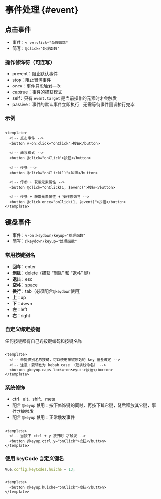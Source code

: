 # 事件处理 {#event}

## 点击事件

- 事件：`v-on:click="处理函数"`
- 简写：`@click="处理函数"`

### 操作修饰符（可连写）

- prevent：阻止默认事件
- stop：阻止冒泡事件
- once：事件只能触发一次
- captrue：事件的捕获模式
- self：只有 `event.target` 是当前操作的元素时才会触发
- passive：事件的默认事件立即执行，无需等待事件回调执行完毕

### 示例

```vue

<template>
  <!-- 点击事件 -->
  <button v-on:click="onClick">按钮</button>

  <!-- 简写模式 -->
  <button @click="onClick">按钮</button>

  <!-- 传参 -->
  <button @click="onClick(1)">按钮</button>

  <!-- 传参 + 获取元素属性 -->
  <button @click="onClick(1, $event)">按钮</button>

  <!-- 传参 + 获取元素属性 + 操作修饰符 -->
  <button @click.once="onClick(1, $event)">按钮</button>
</template>

```

## 键盘事件

- 事件：`v-on:keydown/keyup="处理函数"`
- 简写：`@keydown/keyup="处理函数"`

### 常用按键别名

- **回车**：enter
- **删除**：delete（捕获 “删除” 和 “退格” 键）
- **退出**：esc
- **空格**：space
- **换行**：tab（必须配合`@keydown`使用）
- **上**：up
- **下**：down
- **左**：left
- **右**：right

### 自定义绑定按键

任何按键都有自己的按键编码和按键名称

```vue

<template>
  <!-- 未提供别名的按键，可以使用按键原始的 key 值去绑定 -->
  <!-- 注意：要转化为 kebab-case （短横线命名） -->
  <button @keyup.caps-lock="onKeyup">按钮</button>
</template>

```

### 系统修饰

- ctrl、alt、shift、meta
- 配合 `@keyup` 使用：按下修饰键的同时，再按下其它键，随后释放其它键，事件才被触发
- 配合 `@keyup` 使用：正常触发事件

```vue

<template>
  <!-- 当按下 ctrl + y 放开时 才触发 -->
  <button @keyup.ctrl.y="onClick">按钮</button>
</template>

```

### 使用 keyCode 自定义键名

```js
Vue.config.keyCodes.huiche = 13;
```

```vue

<template>
  <button @keyup.huiche="onClick">按钮</button>
</template>

```
